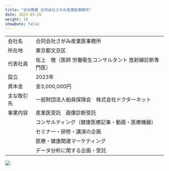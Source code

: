 ```yaml
---
title: "会社概要 合同会社さがみ産業医事務所"
date: 2023-03-28
weight: 18
showDate: false
---
```


|            |                                                          |
| :--------- | :------------------------------------------------------- |
| 会社名     | 合同会社さがみ産業医事務所                               |
| 所在地     | 東京都文京区                                             |
| 代表社員   | 佐上　徹（医師 労働衛生コンサルタント 放射線診断専門医） |
| 設立       | 2023年                                                   |
| 資本金     | 金3,000,000円                                            |
| 主な取引先 | 一般財団法人船員保険会　株式会社ドクターネット           |
| 事業内容   | 産業医受託　画像診断受託                                 |
|            | コンサルティング（健康医療記事・動画・医療機器）         |
|            | セミナー・研修・講演の企画                               |
|            | 医療・健康関連マーケティング                             |
|            | データ分析に関する企画・受託                             |

![](https://images.unsplash.com/photo-1497294815431-9365093b7331?ixlib=rb-4.0.3&ixid=MnwxMjA3fDB8MHxwaG90by1wYWdlfHx8fGVufDB8fHx8&auto=format&fit=crop&w=1170&q=80)